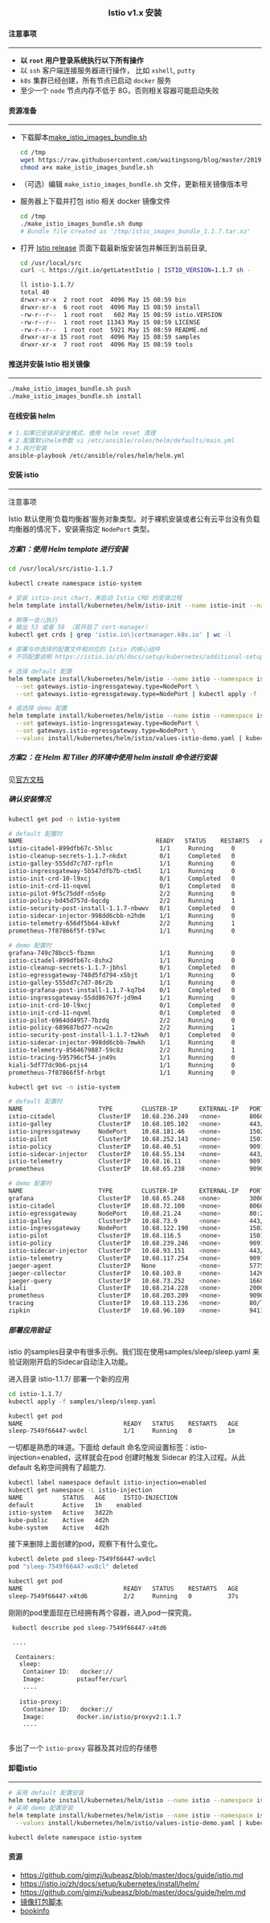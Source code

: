 ### <center> Istio v1.x 安装 </center>


#### 注意事项
---- 
- **以 `root` 用户登录系统执行以下所有操作**
- 以 `ssh` 客户端连接服务器进行操作， 比如 `xshell`, `putty`
- `k8s` 集群已经创建，所有节点已启动 `docker` 服务
- 至少一个 `node` 节点内存不低于 8G，否则相关容器可能启动失败  


#### 资源准备
---- 
- 下载脚本[make_istio_images_bundle.sh](./assets/make_istio_images_bundle.sh)
  ```bash
  cd /tmp 
  wget https://raw.githubusercontent.com/waitingsong/blog/master/201904/assets/make_istio_images_bundle.sh
  chmod a+x make_istio_images_bundle.sh
  ```
- （可选）编辑 `make_istio_images_bundle.sh` 文件，更新相关镜像版本号
- 服务器上下载并打包 istio 相关 docker 镜像文件
  ```bash
  cd /tmp 
  ./make_istio_images_bundle.sh dump
  # Bundle file created as '/tmp/istio_images_bundle_1.1.7.tar.xz'
  ```

- 打开 [Istio release](https://github.com/istio/istio/releases) 页面下载最新版安装包并解压到当前目录,
  ```bash
  cd /usr/local/src
  curl -L https://git.io/getLatestIstio | ISTIO_VERSION=1.1.7 sh -

  ll istio-1.1.7/
  total 40
  drwxr-xr-x  2 root root  4096 May 15 08:59 bin
  drwxr-xr-x  6 root root  4096 May 15 08:59 install
  -rw-r--r--  1 root root   602 May 15 08:59 istio.VERSION
  -rw-r--r--  1 root root 11343 May 15 08:59 LICENSE
  -rw-r--r--  1 root root  5921 May 15 08:59 README.md
  drwxr-xr-x 15 root root  4096 May 15 08:59 samples
  drwxr-xr-x  7 root root  4096 May 15 08:59 tools
  ```

#### 推送并安装 Istio 相关镜像
---- 
```bash
./make_istio_images_bundle.sh push
./make_istio_images_bundle.sh install
```

#### 在线安装 helm
```bash
# 1.如果已安装非安全模式，使用 helm reset 清理
# 2.配置默认helm参数 vi /etc/ansible/roles/helm/defaults/main.yml
# 3.执行安装
ansible-playbook /etc/ansible/roles/helm/helm.yml
```

#### 安装 istio
---- 
注意事项

Istio 默认使用‘负载均衡器’服务对象类型。对于裸机安装或者公有云平台没有负载均衡器的情况下，安装需指定 `NodePort` 类型。

##### 方案1：使用 Helm template 进行安装

```bash
cd /usr/local/src/istio-1.1.7

kubectl create namespace istio-system

# 安装 istio-init chart，来启动 Istio CRD 的安装过程
helm template install/kubernetes/helm/istio-init --name istio-init --namespace istio-system --set gateways.istio-ingressgateway.type=NodePort --set gateways.istio-egressgateway.type=NodePort | kubectl apply -f -

# 稍等一会儿执行
# 输出 53 或者 58 （若开启了 cert-manager）
kubectl get crds | grep 'istio.io\|certmanager.k8s.io' | wc -l

# 部署与你选择的配置文件相对应的 Istio 的核心组件
# 不同配置说明 https://istio.io/zh/docs/setup/kubernetes/additional-setup/config-profiles/

# 选择 default 配置
helm template install/kubernetes/helm/istio --name istio --namespace istio-system \
  --set gateways.istio-ingressgateway.type=NodePort \
  --set gateways.istio-egressgateway.type=NodePort | kubectl apply -f -

# 或选择 demo 配置
helm template install/kubernetes/helm/istio --name istio --namespace istio-system \
  --set gateways.istio-ingressgateway.type=NodePort \
  --set gateways.istio-egressgateway.type=NodePort \
  --values install/kubernetes/helm/istio/values-istio-demo.yaml | kubectl apply -f -
```

##### 方案2：在 Helm 和 Tiller 的环境中使用 helm install 命令进行安装

见[官方文档](https://istio.io/zh/docs/setup/kubernetes/install/helm/#%E6%96%B9%E6%A1%88-2-%E5%9C%A8-helm-%E5%92%8C-tiller-%E7%9A%84%E7%8E%AF%E5%A2%83%E4%B8%AD%E4%BD%BF%E7%94%A8-helm-install-%E5%91%BD%E4%BB%A4%E8%BF%9B%E8%A1%8C%E5%AE%89%E8%A3%85)


##### 确认安装情况
```bash
kubectl get pod -n istio-system

# default 配置时
NAME                                     READY   STATUS    RESTARTS   AGE
istio-citadel-899dfb67c-5hlsc             1/1     Running     0          49s
istio-cleanup-secrets-1.1.7-nkdxt         0/1     Completed   0          50s
istio-galley-555dd7c7d7-rpfln             1/1     Running     0          49s
istio-ingressgateway-5b547dfb7b-ctm5l     1/1     Running     0          49s
istio-init-crd-10-l9xcj                   0/1     Completed   0          66s
istio-init-crd-11-nqvml                   0/1     Completed   0          66s
istio-pilot-9f5c75ddf-n5s6p               2/2     Running     0          49s
istio-policy-bd45d757d-6qcdg              2/2     Running     1          49s
istio-security-post-install-1.1.7-nbwwv   0/1     Completed   0          50s
istio-sidecar-injector-998dd6cbb-n2hdm    1/1     Running     0          49s
istio-telemetry-656df5b64-k8vkf           2/2     Running     1          49s
prometheus-7f87866f5f-t97wc               1/1     Running     0          49s

# demo 配置时
grafana-749c78bcc5-fbzmn                  1/1     Running     0          101s
istio-citadel-899dfb67c-8shx2             1/1     Running     0          100s
istio-cleanup-secrets-1.1.7-jbhsl         0/1     Completed   0          102s
istio-egressgateway-748d5fd794-x5bjt      1/1     Running     0          101s
istio-galley-555dd7c7d7-86r2b             1/1     Running     0          101s
istio-grafana-post-install-1.1.7-kq7b4    0/1     Completed   0          103s
istio-ingressgateway-55dd86767f-jd9m4     1/1     Running     0          101s
istio-init-crd-10-l9xcj                   0/1     Completed   0          16m
istio-init-crd-11-nqvml                   0/1     Completed   0          16m
istio-pilot-6964dd4957-7bzdq              2/2     Running     0          101s
istio-policy-689687bd77-ncw2n             2/2     Running     1          101s
istio-security-post-install-1.1.7-t2kwh   0/1     Completed   0          102s
istio-sidecar-injector-998dd6cbb-7mwkh    1/1     Running     0          100s
istio-telemetry-8564679887-59c8z          2/2     Running     1          101s
istio-tracing-595796cf54-jn49s            1/1     Running     0          100s
kiali-5df77dc9b6-psjs4                    1/1     Running     0          101s
prometheus-7f87866f5f-hrbgt               1/1     Running     0          100s

```

```bash
kubectl get svc -n istio-system

# default 配置时
NAME                     TYPE        CLUSTER-IP      EXTERNAL-IP   PORT(S)                        AGE
istio-citadel            ClusterIP   10.68.236.249   <none>        8060/TCP,15014/TCP             75s
istio-galley             ClusterIP   10.68.105.102   <none>        443/TCP,15014/TCP,9901/TCP     75s
istio-ingressgateway     NodePort    10.68.181.46    <none>        15020:32761/TCP,80:31380/TCP,443:31390/TCP,31400:31400/TCP,15029:33185/TCP,15030:20745/TCP,15031:36208/TCP,15032:34095/TCP,15443:36244/TCP   75s
istio-pilot              ClusterIP   10.68.252.143   <none>        15010/TCP,15011/TCP,8080/TCP,15014/TCP   75s
istio-policy             ClusterIP   10.68.40.51     <none>        9091/TCP,15004/TCP,15014/TCP   75s
istio-sidecar-injector   ClusterIP   10.68.55.134    <none>        443/TCP                        74s
istio-telemetry          ClusterIP   10.68.16.11     <none>        9091/TCP,15004/TCP,15014/TCP,42422/TCP       75s
prometheus               ClusterIP   10.68.65.238    <none>        9090/TCP                       75s

# demo 配置时
NAME                     TYPE        CLUSTER-IP      EXTERNAL-IP   PORT(S)                        AGE
grafana                  ClusterIP   10.68.65.248    <none>        3000/TCP                       2m27s
istio-citadel            ClusterIP   10.68.72.100    <none>        8060/TCP,15014/TCP             2m26s
istio-egressgateway      NodePort    10.68.21.24     <none>        80:26775/TCP,443:28249/TCP,15443:38494/TCP  2m27s
istio-galley             ClusterIP   10.68.73.9      <none>        443/TCP,15014/TCP,9901/TCP     2m27s
istio-ingressgateway     NodePort    10.68.122.190   <none>        15020:39248/TCP,80:31380/TCP,443:31390/TCP,31400:31400/TCP,15029:33522/TCP,15030:26010/TCP,15031:27064/TCP,15032:32158/TCP,15443:30848/TCP   2m27s
istio-pilot              ClusterIP   10.68.116.5     <none>        15010/TCP,15011/TCP,8080/TCP,15014/TCP  2m26s
istio-policy             ClusterIP   10.68.239.246   <none>        9091/TCP,15004/TCP,15014/TCP   2m27s
istio-sidecar-injector   ClusterIP   10.68.93.151    <none>        443/TCP                        2m26s
istio-telemetry          ClusterIP   10.68.117.254   <none>        9091/TCP,15004/TCP,15014/TCP,42422/TCP  2m26s
jaeger-agent             ClusterIP   None            <none>        5775/UDP,6831/UDP,6832/UDP     2m25s
jaeger-collector         ClusterIP   10.68.103.8     <none>        14267/TCP,14268/TCP            2m26s
jaeger-query             ClusterIP   10.68.73.252    <none>        16686/TCP                      2m26s
kiali                    ClusterIP   10.68.214.228   <none>        20001/TCP                      2m27s
prometheus               ClusterIP   10.68.203.209   <none>        9090/TCP                       2m26s
tracing                  ClusterIP   10.68.113.236   <none>        80/TCP                         2m25s
zipkin                   ClusterIP   10.68.96.189    <none>        9411/TCP                       2m25s
```


##### 部署应用验证

istio 的samples目录中有很多示例。我们现在使用samples/sleep/sleep.yaml 来验证刚刚开启的Sidecar自动注入功能。

进入目录 istio-1.1.7/ 部署一个新的应用

```bash
cd istio-1.1.7/
kubectl apply -f samples/sleep/sleep.yaml

kubectl get pod 
NAME                            READY   STATUS    RESTARTS   AGE
sleep-7549f66447-wv8cl          1/1     Running   0          1m
```

一切都是熟悉的味道。下面给 default 命名空间设置标签：istio-injection=enabled，这样就会在pod 创建时触发 Sidecar 的注入过程。从此default 名称空间拥有了超能力.

```bash
kubectl label namespace default istio-injection=enabled
kubectl get namespace -L istio-injection
NAME           STATUS   AGE     ISTIO-INJECTION
default        Active   1h    enabled
istio-system   Active   3d22h   
kube-public    Active   4d2h    
kube-system    Active   4d2h
```
接下来删除上面创建的pod，观察下有什么变化。

```bash
kubectl delete pod sleep-7549f66447-wv8cl
pod "sleep-7549f66447-wv8cl" deleted

kubectl get pod 
NAME                            READY   STATUS    RESTARTS   AGE
sleep-7549f66447-x4td6          2/2     Running   0          37s
```

刚刚的pod里面现在已经拥有两个容器，进入pod一探究竟。
```bash
 kubectl describe pod sleep-7549f66447-x4td6

 ....

  Containers:
   sleep:
    Container ID:   docker://
    Image:         pstauffer/curl
    .... 
   
   istio-proxy:
    Container ID:   docker://
    Image:         docker.io/istio/proxyv2:1.1.7
    ....
    
```
多出了一个 `istio-proxy` 容器及其对应的存储卷


#### 卸载istio 

---

```bash
# 采用 default 配置安装
helm template install/kubernetes/helm/istio --name istio --namespace istio-system | kubectl delete -f -
# 采用 demo 配置安装
helm template install/kubernetes/helm/istio --name istio --namespace istio-system \
  --values install/kubernetes/helm/istio/values-istio-demo.yaml | kubectl delete -f -

kubectl delete namespace istio-system
```

#### 资源
- https://github.com/gjmzj/kubeasz/blob/master/docs/guide/istio.md
- https://istio.io/zh/docs/setup/kubernetes/install/helm/ 
- https://github.com/gjmzj/kubeasz/blob/master/docs/guide/helm.md
- [镜像打包脚本](https://github.com/waitingsong/blog/tree/master/201904/assets)
- [bookinfo](https://istio.io/zh/docs/examples/bookinfo/)

